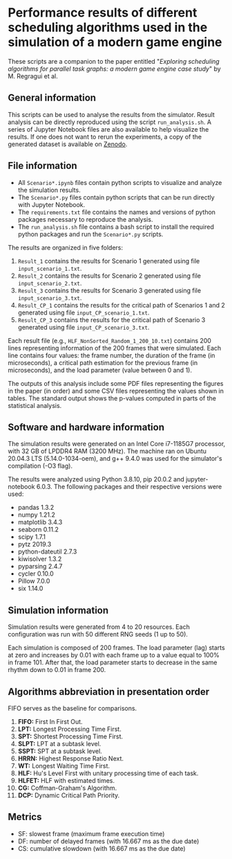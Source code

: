 # Performance results of different scheduling algorithms used in the simulation of a modern game engine

These scripts are a companion to the paper entitled "_Exploring scheduling algorithms for parallel task graphs: a modern game engine case study_" by M. Regragui et al.

## General information

This scripts can be used to analyse the results from the simulator.
Result analysis can be directly reproduced using the script `run_analysis.sh`. A series of Jupyter Notebook files are also available to help visualize the results.
If one does not want to rerun the experiments, a copy of the generated dataset is available on [Zenodo](https://zenodo.org/record/6532252).

## File information

- All `Scenario*.ipynb` files contain python scripts to visualize and analyze the simulation results.
- The `Scenario*.py` files contain python scripts that can be run directly with Jupyter Notebook.
- The `requirements.txt` file contains the names and versions of python packages necessary to reproduce the analysis.
- The `run_analysis.sh` file contains a bash script to install the required python packages and run the `Scenario*.py` scripts.

The results are organized in five folders:

1. `Result_1` contains the results for Scenario 1 generated using file `input_scenario_1.txt`.
2. `Result_2` contains the results for Scenario 2 generated using file `input_scenario_2.txt`.
3. `Result_3` contains the results for Scenario 3 generated using file `input_scenario_3.txt`.
4. `Result_CP_1` contains the results for the critical path of Scenarios 1 and 2 generated using file `input_CP_scenario_1.txt`.
5. `Result_CP_3` contains the results for the critical path of Scenario 3 generated using file `input_CP_scenario_3.txt`.

Each result file (e.g., `HLF_NonSorted_Random_1_200_10.txt`) contains 200 lines representing information of the 200 frames that were simulated. Each line contains four values: the frame number, the duration of the frame (in microseconds), a critical path estimation for the previous frame (in microseconds), and the load parameter (value between 0 and 1).

The outputs of this analysis include some PDF files representing the figures in the paper (in order) and some CSV files representing the values shown in tables. The standard output shows the p-values computed in parts of the statistical analysis.

## Software and hardware information

The simulation results were generated on an Intel Core i7-1185G7 processor, with 32 GB of LPDDR4 RAM (3200 MHz). The machine ran on Ubuntu 20.04.3 LTS (5.14.0-1034-oem), and g++ 9.4.0 was used for the simulator's compilation (-O3 flag).

The results were analyzed using Python 3.8.10, pip 20.0.2 and jupyter-notebook 6.0.3. The following packages and their respective versions were used:

- pandas 1.3.2
- numpy 1.21.2
- matplotlib 3.4.3
- seaborn 0.11.2
- scipy 1.7.1
- pytz 2019.3
- python-dateutil 2.7.3
- kiwisolver 1.3.2 
- pyparsing 2.4.7 
- cycler 0.10.0 
- Pillow 7.0.0
- six 1.14.0 

## Simulation information

Simulation results were generated from 4 to 20 resources. Each configuration was run with 50 different RNG seeds (1 up to 50).

Each simulation is composed of 200 frames. The load parameter (lag) starts at zero and increases by 0.01 with each frame up to a value equal to 100% in frame 101. After that, the load parameter starts to decrease in the same rhythm down to 0.01 in frame 200.

## Algorithms abbreviation in presentation order

FIFO serves as the baseline for comparisons.

1. **FIFO:** First In First Out.
2. **LPT:** Longest Processing Time First.
3. **SPT:** Shortest Processing Time First.
4. **SLPT:** LPT at a subtask level.
5. **SSPT:** SPT at a subtask level.
6. **HRRN:** Highest Response Ratio Next. 
7. **WT:** Longest Waiting Time First.
8. **HLF:** Hu's Level First with unitary processing time of each task.
9. **HLFET:** HLF with estimated times.
10. **CG:** Coffman-Graham's Algorithm.
11. **DCP:** Dynamic Critical Path Priority.

## Metrics

* SF: slowest frame (maximum frame execution time)
* DF: number of delayed frames (with 16.667 ms as the due date)
* CS: cumulative slowdown (with 16.667 ms as the due date)

